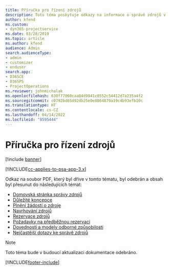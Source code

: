 ```yaml
---
title: Příručka pro řízení zdrojů
description: Toto téma poskytuje odkazy na informace o správě zdrojů v Project Service Automation
author: kfend
ms.custom:
- dyn365-projectservice
ms.date: 03/28/2019
ms.topic: article
ms.author: kfend
audience: Admin
search.audienceType:
- admin
- customizer
- enduser
search.app:
- D365CE
- D365PS
- ProjectOperations
ms.reviewer: johnmichalak
ms.openlocfilehash: 630f77060caa84d9941c0552c54412d7a235a4f2
ms.sourcegitcommit: c0792bd65d92db25e0e8864879a19c4b93efb10c
ms.translationtype: HT
ms.contentlocale: cs-CZ
ms.lasthandoff: 04/14/2022
ms.locfileid: "8595444"
---
```

# <a name="resource-management-guide"></a>Příručka pro řízení zdrojů

[!include [banner](../../includes/psa-now-project-operations.md)]

[!INCLUDE[cc-applies-to-psa-app-3.x](../../includes/cc-applies-to-psa-app-3x.md)]

Odkaz na soubor PDF, který byl dříve v tomto tématu, byl odebrán a obsah byl přesunut do následujících témat:

- [Domovská stránka správy zdrojů](../resource-management-home-page.md)
- [Důležité koncepce](../reports-key-concepts.md)
- [Plnění žádostí o zdroje](../resource-management-fulfill-requests.md)
- [Navrhování zdrojů](../resource-management-propose-resources.md)
- [Rezervace zdrojů](../resource-management-book-resources-scheduleboard.md)
- [Požadavky na předběžnou rezervaci](../resource-management-softbook-requirements.md)
- [Dovednosti a modely odborné způsobilosti](../resource-management-skills-proficiency.md)
- [Nejčastější dotazy ke správě zdrojů](../resource-management-faq.md)

> [!NOTE]
> Toto téma bude v budoucí aktualizaci dokumentace odebráno. 


[!INCLUDE[footer-include](../../includes/footer-banner.md)]
